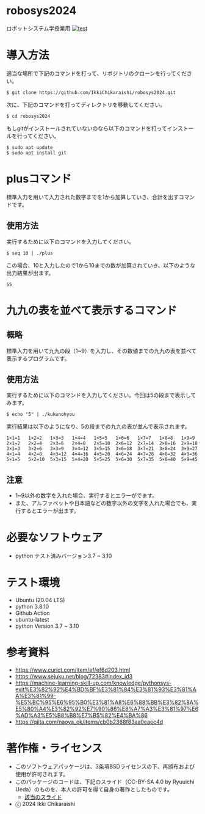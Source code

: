 <!---
#SPDX-FileCopyrightText:2024 Ikki Chikaraishi
#SPDX-Licence-Identifier:BSD-3-Clause
--->
# robosys2024
ロボットシステム学授業用    [![test](https://github.com/IkkiChikaraishi/robosys2024/actions/workflows/test.yml/badge.svg)](https://github.com/IkkiChikaraishi/robosys2024/actions/workflows/test.yml)

# 導入方法
適当な場所で下記のコマンドを打って、リポジトリのクローンを行ってください。
```
$ git clone https://github.com/IkkiChikaraishi/robosys2024.git
```
次に、下記のコマンドを打ってディレクトリを移動してください。
```
$ cd robosys2024
```
もしgitがインストールされていないのなら以下のコマンドを打ってインストールを行ってください。
```
$ sudo apt update
$ sudo apt install git
```

# plusコマンド
標準入力を用いて入力された数字までを1から加算していき、合計を出すコマンドです。

## 使用方法
実行するために以下のコマンドを入力してください。
```
$ seq 10 | ./plus
```
この場合、10と入力したので1から10までの数が加算されていき、以下のような出力結果が出ます。
```
55
```

# 九九の表を並べて表示するコマンド
## 概略
標準入力を用いて九九の段（1~9）を入力し、その数値までの九九の表を並べて表示するプログラムです。

## 使用方法
実行するために以下のコマンドを入力してください。今回は5の段まで表示してみます。
```
$ echo "5" | ./kukunohyou
```
実行結果は以下のようになり、5の段までの九九の表が並んで表示されます。
```
1×1=1   1×2=2   1×3=3   1×4=4   1×5=5   1×6=6   1×7=7   1×8=8   1×9=9
2×1=2   2×2=4   2×3=6   2×4=8   2×5=10  2×6=12  2×7=14  2×8=16  2×9=18
3×1=3   3×2=6   3×3=9   3×4=12  3×5=15  3×6=18  3×7=21  3×8=24  3×9=27
4×1=4   4×2=8   4×3=12  4×4=16  4×5=20  4×6=24  4×7=28  4×8=32  4×9=36
5×1=5   5×2=10  5×3=15  5×4=20  5×5=25  5×6=30  5×7=35  5×8=40  5×9=45
```

## 注意
* 1~9以外の数字を入れた場合、実行するとエラーがでます。
* また、アルファベットや日本語などの数字以外の文字を入れた場合でも、実行するとエラーが出ます。

# 必要なソフトウェア
* python テスト済みバージョン3.7 ~ 3.10

# テスト環境
* Ubuntu (20.04 LTS)
* python 3.8.10
* Github Action
 * ubuntu-latest
 * python Version 3.7 ~ 3.10

# 参考資料
* https://www.curict.com/item/ef/ef6d203.html
* https://www.sejuku.net/blog/72383#index_id3
* https://machine-learning-skill-up.com/knowledge/pythonsys-exit%E3%82%92%E4%BD%BF%E3%81%84%E3%81%93%E3%81%AA%E3%81%99-%E5%BC%95%E6%95%B0%E3%81%A8%E6%88%BB%E3%82%8A%E5%80%A4%E3%82%92%E7%90%86%E8%A7%A3%E3%81%97%E6%AD%A3%E5%B8%B8%E7%B5%82%E4%BA%86
* https://qiita.com/naoya_ok/items/cb0b2368f83aa0eaec4d

# 著作権・ライセンス
* このソフトウェアパッケージは、3条項BSDライセンスの下、再頒布および使用が許可されます。
* このパッケージのコードは、下記のスライド（CC-BY-SA 4.0 by Ryuuichi Ueda）のものを、本人の許可を得て自身の著作としたものです。
  *  [該当のスライド](https://ryuichiueda.github.io/slides_marp/robosys2024/lesson5.html#23)
* ⓒ 2024 Ikki Chikaraishi 
